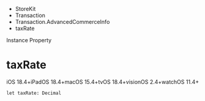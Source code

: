 

- StoreKit
- Transaction
- Transaction.AdvancedCommerceInfo
-  taxRate 

Instance Property

# taxRate

iOS 18.4+iPadOS 18.4+macOS 15.4+tvOS 18.4+visionOS 2.4+watchOS 11.4+

``` source
let taxRate: Decimal
```

